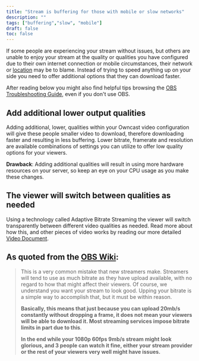 ```yaml
---
title: "Stream is buffering for those with mobile or slow networks"
description: ""
tags: ["buffering","slow", "mobile"]
draft: false
toc: false
---
```


If some people are experiencing your stream without issues, but others are unable to enjoy your stream at the quality or qualities you have configured due to their own internet connection or mobile circumstances, their network or [location](/troubleshoot/buffering/geo) may be to blame. Instead of trying to speed anything up on your side you need to offer additional options that they can download faster.

After reading below you might also find helpful tips browsing the [OBS Troubleshooting Guide](https://github.com/obsproject/obs-studio/wiki/Stream-Buffering-Issues), even if you don't use OBS.
## Add additional lower output qualities

Adding additional, lower, qualities within your Owncast video configuration will give these people smaller video to download, therefore downloading faster and resulting in less buffering.  Lower bitrate, framerate and resolution are available combinations of settings you can utilize to offer low quality options for your viewers.

**Drawback**: Adding additional qualities will result in using more hardware resources on your server, so keep an eye on your CPU usage as you make these changes.

## The viewer will switch between qualities as needed

Using a technology called Adaptive Bitrate Streaming the viewer will switch transparently between different video qualities as needed.  Read more about how this, and other pieces of video works by reading our more detailed [Video Document](/docs/video).

## As quoted from the [OBS Wiki](https://github.com/obsproject/obs-studio/wiki/Stream-Buffering-Issues):

> This is a very common mistake that new streamers make. Streamers will tend to use as much bitrate as they have upload available, with no regard to how that might affect their viewers. Of course, we understand you want your stream to look good. Upping your bitrate is a simple way to accomplish that, but it must be within reason.
>
> **Basically, this means that just because you can upload 20mb/s constantly without dropping a frame, it does not mean your viewers will be able to download it. Most streaming services impose bitrate limits in part due to this**.
> 
> **In the end while your 1080p 60fps 9mb/s stream might look glorious, and 3 people can watch it fine, either your stream provider or the rest of your viewers very well might have issues.**